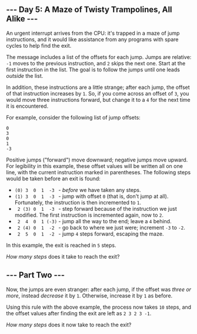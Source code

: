 ## --- Day 5: A Maze of Twisty Trampolines, All Alike ---

An urgent <span title="Later, on its turn, it sends you a sorcery.">interrupt</span> arrives from the CPU: it's trapped in a maze of jump instructions, and it would like assistance from any programs with spare cycles to help find the exit.

The message includes a list of the offsets for each jump. Jumps are relative: `-1` moves to the previous instruction, and `2` skips the next one. Start at the first instruction in the list. The goal is to follow the jumps until one leads _outside_ the list.

In addition, these instructions are a little strange; after each jump, the offset of that instruction increases by `1`. So, if you come across an offset of `3`, you would move three instructions forward, but change it to a `4` for the next time it is encountered.

For example, consider the following list of jump offsets:

    0
    3
    0
    1
    -3

Positive jumps ("forward") move downward; negative jumps move upward. For legibility in this example, these offset values will be written all on one line, with the current instruction marked in parentheses. The following steps would be taken before an exit is found:

*   `(0) 3  0  1  -3 ` - _before_ we have taken any steps.
*   `(1) 3  0  1  -3 ` - jump with offset `0` (that is, don't jump at all). Fortunately, the instruction is then incremented to `1`.
*   ` 2 (3) 0  1  -3 ` - step forward because of the instruction we just modified. The first instruction is incremented again, now to `2`.
*   ` 2  4  0  1 (-3)` - jump all the way to the end; leave a `4` behind.
*   ` 2 (4) 0  1  -2 ` - go back to where we just were; increment `-3` to `-2`.
*   ` 2  5  0  1  -2 ` - jump `4` steps forward, escaping the maze.

In this example, the exit is reached in `5` steps.

_How many steps_ does it take to reach the exit?

## --- Part Two ---

Now, the jumps are even stranger: after each jump, if the offset was _three or more_, instead _decrease_ it by `1`. Otherwise, increase it by `1` as before.

Using this rule with the above example, the process now takes `10` steps, and the offset values after finding the exit are left as `2 3 2 3 -1`.

_How many steps_ does it now take to reach the exit?


